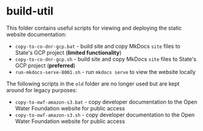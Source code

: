 # build-util #

This folder contains useful scripts for viewing and deploying the static website documentation:

* `copy-to-co-dnr-gcp.bat` - build site and copy MkDocs `site` files to State's GCP project (**limited functionality**)
* `copy-to-co-dnr-gcp.sh` - build site and copy MkDocs `site` files to State's GCP project (**preferred**)
* `run-mkdocs-serve-8001.sh` - run `mkdocs serve` to view the website locally

The following scripts in the `old` folder are no longer used but are kept around for legacy purposes:

* `copy-to-owf-amazon-s3.bat` - copy developer documentation to the Open Water Foundation website for public access
* `copy-to-owf-amazon-s3.sh` - copy developer documentation to the Open Water Foundation website for public access
